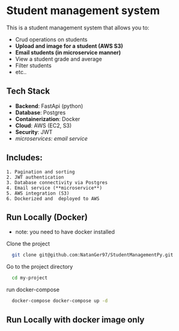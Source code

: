# Student management system
This is a student management system that allows you to:
- Crud operations on students
- **Upload and image for a student (AWS S3)**
- **Email students (in microservice manner)**
- View a student grade and average
- Filter students
- etc..

## Tech Stack
* **Backend**: FastApi (python)
* **Database**: Postgres
* **Containerization**: Docker
* **Cloud**: AWS (EC2, S3)
* **Security**: JWT 
* _microservices: email service_

## Includes: 
    1. Pagination and sorting
    2. JWT authentication
    3. Database connectivity via Postgres
    4. Email service (**microservice**)
    5. AWS integration (S3)
    6. Dockerized and  deployed to AWS



## Run Locally (Docker)
* note: you need to have docker installed

Clone the project 

```bash
  git clone git@github.com:NatanGer97/StudentManagementPy.git
```

Go to the project directory

```bash
  cd my-project
```

run docker-compose 
```bash
  docker-compose docker-compose up -d
```

## Run Locally with docker image only

